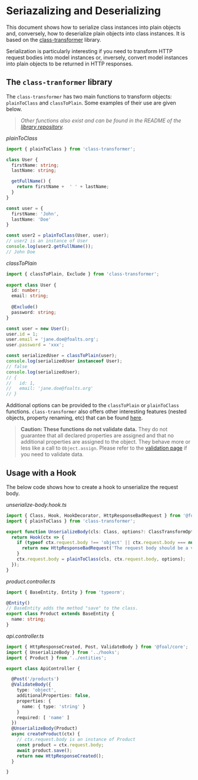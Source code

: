 # Seriazalizing and Deserializing

This document shows how to serialize class instances into plain objects and, conversely, how to deserialize plain objects into class instances. It is based on the [class-transformer](https://github.com/typestack/class-transformer) library.

Serialization is particularly interesting if you need to transform HTTP request bodies into model instances or, inversely, convert model instances into plain objects to be returned in HTTP responses.

## The `class-tranformer` library

The `class-transformer` has two main functions to transform objects: `plainToClass` and `classToPlain`. Some examples of their use are given below.

> _Other functions also exist and can be found in the README of the [library repository](https://github.com/typestack/class-transformer)._

*plainToClass*
```typescript
import { plainToClass } from 'class-transformer';

class User {
  firstName: string;
  lastName: string;

  getFullName() {
    return firstName +  ' ' + lastName;
  }
}

const user = {
  firstName: 'John',
  lastName: 'Doe'
}

const user2 = plainToClass(User, user);
// user2 is an instance of User
console.log(user2.getFullName());
// John Doe
```

*classToPlain*
```typescript
import { classToPlain, Exclude } from 'class-transformer';
 
export class User {
  id: number;
  email: string;
  
  @Exclude()
  password: string;
}

const user = new User();
user.id = 1;
user.email = 'jane.doe@foalts.org';
user.password = 'xxx';

const serializedUser = classToPlain(user);
console.log(serializedUser instanceof User);
// false
console.log(serializedUser);
// {
//   id: 1,
//   email: 'jane.doe@foalts.org'
// }
```

Additional options can be provided to the `classToPlain` or `plainToClass` functions. `class-transformer` also offers other interesting features (nested objects, property renaming, etc) that can be found [here](https://github.com/typestack/class-transformer#readme).

> **Caution: These functions do not validate data.** They do not guarantee that all declared properties are assigned and that no additional properties are assigned to the object. They behave more or less like a call to `Object.assign`. Please refer to the [validation page](./validation-and-sanitization.md) if you need to validate data.
 
## Usage with a Hook

The below code shows how to create a hook to unserialize the request body.

*unserialize-body.hook.ts*
```typescript
import { Class, Hook, HookDecorator, HttpResponseBadRequest } from '@foal/core';
import { plainToClass } from 'class-transformer';

export function UnserializeBody(cls: Class, options?: ClassTransformOptions): HookDecorator {
  return Hook(ctx => {
    if (typeof ctx.request.body !== 'object' || ctx.request.body === null) {
      return new HttpResponseBadRequest('The request body should be a valid JSON.');
    }
    ctx.request.body = plainToClass(cls, ctx.request.body, options);
  });
}
```

*product.controller.ts*
```typescript
import { BaseEntity, Entity } from 'typeorm';

@Entity()
// BaseEntity adds the method "save" to the class.
export class Product extends BaseEntity {
  name: string;
}
```

*api.controller.ts*
```typescript
import { HttpResponseCreated, Post, ValidateBody } from '@foal/core';
import { UnserializeBody } from '../hooks';
import { Product } from '../entities';

export class ApiController {

  @Post('/products')
  @ValidateBody({
    type: 'object',
    additionalProperties: false,
    properties: {
      name: { type: 'string' }
    }
    required: [ 'name' ]
  })
  @UnserializeBody(Product)
  async createProduct(ctx) {
    // ctx.request.body is an instance of Product
    const product = ctx.request.body;
    await product.save();
    return new HttpResponseCreated();
  }

}
```